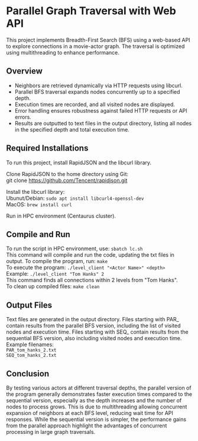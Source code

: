 # Parallel Graph Traversal with Web API
This project implements Breadth-First Search (BFS) using a web-based API to explore connections in a movie-actor graph. The traversal is optimized using multithreading to enhance performance.
## Overview
- Neighbors are retrieved dynamically via HTTP requests using libcurl.
- Parallel BFS traversal expands nodes concurrently up to a specified depth.
- Execution times are recorded, and all visited nodes are displayed.
- Error handling ensures robustness against failed HTTP requests or API errors.
- Results are outputted to text files in the output directory, listing all nodes in the specified depth and total execution time.
## Required Installations
To run this project, install RapidJSON and the libcurl library.

Clone RapidJSON to the home directory using Git:\
git clone https://github.com/Tencent/rapidjson.git

Install the libcurl library:\
Ubunut/Debian: `sudo apt install libcurl4-openssl-dev`\
MacOS: `brew install curl`

Run in HPC environment (Centaurus cluster).
## Compile and Run
To run the script in HPC environment, use: `sbatch lc.sh`\
This command will compile and run the code, updating the txt files in output.
To compile the program, run: `make`\
To execute the program: `./level_client "<Actor Name>" <depth>`\
Example: `./level_client "Tom Hanks" 2`\
This command finds all connections within 2 levels from "Tom Hanks".\
To clean up compiled files: `make clean`

## Output Files
Text files are generated in the output directory. Files starting with PAR_ contain results from the parallel BFS version, including the list of visited nodes and execution time. Files starting with SEQ_ contain results from the sequential BFS version, also including visited nodes and execution time.\
Example filenames:\
`PAR_tom_hanks_2.txt`\
`SEQ_tom_hanks_2.txt`

## Conclusion
By testing various actors at different traversal depths, the parallel version of the program generally demonstrates faster execution times compared to the sequential version, especially as the depth increases and the number of nodes to process grows. This is due to multithreading allowing concurrent expansion of neighbors at each BFS level, reducing wait time for API responses. While the sequential version is simpler, the performance gains from the parallel approach highlight the advantages of concurrent processing in large graph traversals.
